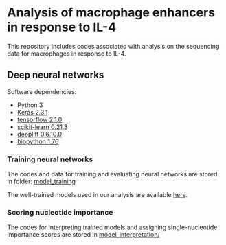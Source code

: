 # Analysis of macrophage enhancers in response to IL-4
This repository includes codes associated with analysis on the sequencing data for macrophages in response to IL-4. 

## Deep neural networks
Software dependencies:
* Python 3
* [Keras 2.3.1](https://pypi.org/project/Keras/2.3.1/)
* [tensorflow 2.1.0](https://www.tensorflow.org/install/pip)
* [scikit-learn 0.21.3](https://scikit-learn.org/stable/install.html)
* [deeplift 0.6.10.0](https://github.com/kundajelab/deeplift)
* [biopython 1.76](https://biopython.org/wiki/Download)

### Training neural networks
The codes and data for training and evaluating neural networks are stored in folder: [model_training](https://github.com/zeyang-shen/macrophage_IL4Response/tree/main/model_training)

The well-trained models used in our analysis are available [here](https://drive.google.com/drive/folders/1R0DTxLh9KnejTSo7ugaz2TzxAucVEdeV?usp=sharing).

### Scoring nucleotide importance
The codes for interpreting trained models and assigning single-nucleotide importance scores are stored in [model_interpretation/](https://github.com/zeyang-shen/macrophage_IL4Response/tree/main/model_interpretation)